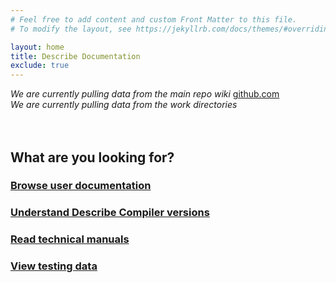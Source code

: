 ```yaml
---
# Feel free to add content and custom Front Matter to this file.
# To modify the layout, see https://jekyllrb.com/docs/themes/#overriding-theme-defaults

layout: home
title: Describe Documentation
exclude: true
---
```

_We are currently pulling data from the main repo wiki_ [github.com](https://github.com/viktorchernev/DescribeCompiler/wiki/)<br>
_We are currently pulling data from the work directories_<br>
<br>
<br>

## What are you looking for? ##

### [Browse user documentation](/DescribeDocumentation/user-guide/)
### [Understand Describe Compiler versions](/DescribeDocumentation/versioning/)
### [Read technical manuals](/DescribeDocumentation/technical/)
### [View testing data](/DescribeDocumentation/testing/)